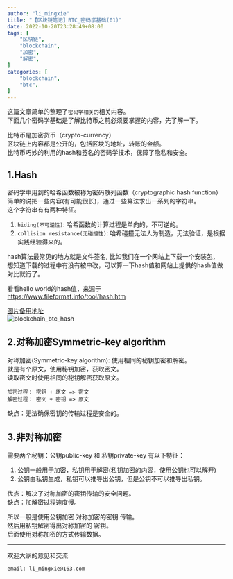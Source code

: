 ```yaml
---
author: "li_mingxie"
title: "【区块链笔记】BTC_密码学基础(01)"
date: 2022-10-20T23:28:49+08:00
tags: [
    "区块链",
    "blockchain",
    "加密",
    "解密",
]
categories: [
    "blockchain",
    "btc",
]
---
```


这篇文章简单的整理了`密码学相关的`相关内容。  <!--more-->  
下面几个密码学基础是了解比特币之前必须要掌握的内容，先了解一下。  

比特币是加密货币（crypto-currency）  
区块链上内容都是公开的，包括区块的地址，转账的金额。  
比特币巧妙的利用的hash和签名的密码学技术，保障了隐私和安全。  

## 1.Hash

密码学中用到的哈希函数被称为密码散列函数（cryptographic hash function）  
简单的说把一些内容(有可能很长)，通过一些算法求出一系列的字符串。  
这个字符串有有两种特征。  

1. `hiding(不可逆性)`: 哈希函数的计算过程是单向的，不可逆的。
2. `collision resistance(无碰撞性)`: 哈希碰撞无法人为制造，无法验证，是根据实践经验得来的。

hash算法最常见的地方就是文件签名, 比如我们在一个网站上下载一个安装包，  
想知道下载的过程中有没有被串改，可以算一下hash值和网站上提供的hash值做对比就行了。  

看看hello world的hash值，来源于  
<https://www.fileformat.info/tool/hash.htm>  

[图片备用地址](https://limingxie.github.io/images/blockchain/bitcoin/blockchain_btc_hash.png)  
![blockchain_btc_hash](https://mingxie-blog.oss-cn-beijing.aliyuncs.com/image/blockchain/bitcoin/blockchain_btc_hash.png)  

## 2.对称加密Symmetric-key algorithm

对称加密(Symmetric-key algorithm): 使用相同的秘钥加密和解密。  
就是有个原文，使用秘钥加密，获取密文。  
读取密文时使用相同的秘钥解密获取原文。

```
加密过程： 密钥 + 原文 => 密文
解密过程： 密文 + 密钥 => 原文
```

缺点：无法确保密钥的传输过程是安全的。

## 3.非对称加密

需要两个秘钥：公钥public-key 和 私钥private-key
有以下特征：

1. 公钥一般用于加密，私钥用于解密(私钥加密的内容，使用公钥也可以解开)
2. 公钥由私钥生成，私钥可以推导出公钥，但是公钥不可以推导出私钥。

优点：解决了对称加密的密钥传输的安全问题。  
缺点：加解密过程速度慢。  

所以一般是使用公钥加密 对称加密的密钥 传输。  
然后用私钥解密得出对称加密的 密钥。  
后面使用对称加密的方式传输数据。  

----------------------------------------------
欢迎大家的意见和交流

`email: li_mingxie@163.com`
